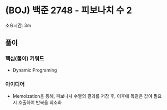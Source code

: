 # (BOJ) 백준 2748 - 피보나치 수 2
소요시간: 3m

## 풀이
### 핵심(풀이) 키워드
- Dynamic Programing
### 아이디어
- Memoization을 통해, 피보나치 수열의 결과를 저장 후,
  이후에 똑같은 값이 필요시 호출하여 반복을 최소화